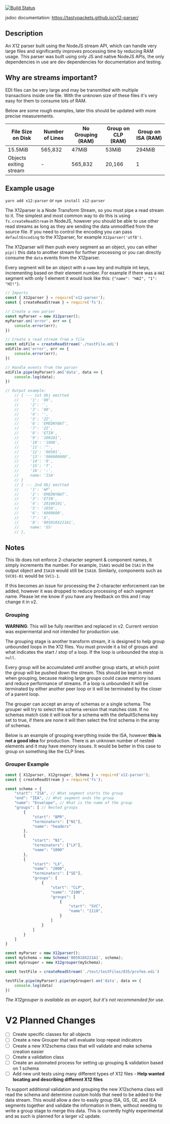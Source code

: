 [![Build Status](https://travis-ci.org/tastypackets/x12-parser.svg?branch=master)](https://travis-ci.org/tastypackets/x12-parser)

jsdoc documentation: https://tastypackets.github.io/x12-parser/

## Description
An X12 parser built using the NodeJS stream API, which can handle very large files and significantly improves processing time by reducing RAM usage. This parser was built using only JS and native NodeJS APIs, the only dependencies in use are dev dependencies for documentation and testing.

## Why are streams important?
EDI files can be very large and may be transmitted with multiple transactions inside one file. With the unknown size of these files it's very easy for them to consume lots of RAM.

Below are some rough examples, later this should be updated with more precise measurements.

|   File Size on Disk    | Number of Lines | No Grouping (RAM) | Group on CLP (RAM) | Group on ISA (RAM) |
| ---------------------- | --------------- | ----------------- | ------------------ | ------------------ |
|         15.5MiB        |     565,832     |       47MiB       |        53MiB       |       294MiB       |
| Objects exiting stream |        -        |      565,832      |        20,166      |          1         |

## Example usage
`yarn add x12-parser` or `npm install x12-parser`

The X12parser is a Node Transform Stream, so you must pipe a read stream to it. The simplest and most common way to do this is using `fs.createReadStream` in NodeJS, however you should be able to use other read streams as long as they are sending the data unmodified from the source file. If you need to control the encoding you can pass `defaultEncoding` to the X12parser, for example `X12parser('utf8')`.

The X12parser will then push every segment as an object, you can either `pip()` this data to another stream for further processing or you can directly consume the `data` events from the X12parser.

Every segment will be an object with a `name` key and multiple int keys, incrementing based on their element number. For example if there was a `HAI` segment with only 1 element it would look like this: `{"name": "HAI", "1": "HI!"}`.

```javascript
// Imports
const { X12parser } = require('x12-parser');
const { createReadStream } = require('fs');

// Create a new parser
const myParser = new X12parser();
myParser.on('error', err => {
    console.error(err);
})

// Create a read stream from a file
const ediFile = createReadStream('./testFile.edi')
ediFile.on('error', err => {
    console.error(err);
})

// Handle events from the parser
ediFile.pipe(myParser).on('data', data => {
    console.log(data);
})

// Output example:
    // { --- 1st Obj emitted
    //     '1': '00',
    //     '2': '',
    //     '3': '00',
    //     '4': '',
    //     '5': 'ZZ',
    //     '6': 'EMEDNYBAT',
    //     '7': 'ZZ',
    //     '8': 'ETIN',
    //     '9': '100101',
    //     '10': '1000',
    //     '11': '^',
    //     '12': '00501',
    //     '13': '006000600',
    //     '14': '0',
    //     '15': 'T',
    //     '16': ':',
    //     name: 'ISA'
    // }
    // { --- 2nd Obj emitted
    //     '1': 'HP',
    //     '2': 'EMEDNYBAT',
    //     '3': 'ETIN',
    //     '4': '20100101',
    //     '5': '1050',
    //     '6': '6000600',
    //     '7': 'X',
    //     '8': '005010X221A1',
    //     name: 'GS'
    // },
```

## Notes
This lib does not enforce 2-character segment & component names, it simply increments the number. For example, `ISA01` would be `ISA1` in the output object and `ISA10` would still be `ISA10`. Similarly, components such as `SVC01-01` would be `SVC1-1`.

If this becomes an issue for processing the 2-character enforcement can be added, however it was dropped to reduce processing of each segment name. Please let me know if you have any feedback on this and I may change it in v2.

### Grouping
**WARNING**: This will be fully rewritten and replaced in v2. Current version was expiermental and not intended for production use.

The grouping stage is another transform stream, it is designed to help group unbounded loops in the X12 files. You must provide it a list of groups and what indicates the start / stop of a loop. If the loop is unbounded the stop is `null`.

Every group will be accumulated until another group starts, at which point the group will be pushed down the stream. This should be kept in mind when grouping, because making large groups could cause memory issues and reduce performance of streams. If a loop is unbounded it will be terminated by either another peer loop or it will be terminated by the closer of a parent loop.

The grouper can accept an array of schemas or a single schema. The grouper will try to select the schema version that matches `GS08`. If no schemas match `GS08` it will look for a schema with the defaultSchema key set to true, if there are none it will then select the first schema in the array of schemas.

Below is an example of grouping everything inside the ISA, however **this is not a good idea** for production. There is an unknown number of nested elements and it may have memory issues. It would be better in this case to group on something like the CLP lines.

### Grouper Example
```javascript
const { X12parser, X12grouper, Schema } = require('x12-parser');
const { createReadStream } = require('fs');

const schema = {
    "start": "ISA", // What segment starts the group
    "end": "IEA", // What segment ends the group
    "name": "Envelope", // What is the name of the group
    "groups": [ // Nested groups
        {
            "start": "BPR",
            "terminators": ["N1"],
            "name": "headers"
        },
        {
            "start": "N1",
            "terminators": ["LX"],
            "name": "1000"
        },
        {
            "start": "LX",
            "name": "2000",
            "terminators": ["SE"],
            "groups": [
                {
                    "start": "CLP",
                    "name": "2100",
                    "groups": [
                        {
                            "start": "SVC",
                            "name": "2110",
                        }
                    ]
                }
            ]
        }
    ]
}

const myParser = new X12parser();
const mySchema = new Schema('005010X221A1', schema);
const myGrouper = new X12grouper(mySchema);

const testFile = createReadStream('./test/testFiles/835/profee.edi')

testFile.pipe(myParser).pipe(myGrouper).on('data', data => {
    console.log(data)
})
```

*The X12grouper is available as an export, but it's not recommended for use.*

# V2 Planned Changes
- [ ] Create specific classes for all objects
- [ ] Create a new Grouper that will evaluate loop repeat indicators
- [ ] Create a new X12schema class that will validate and make schema creation easier
- [ ] Create a validation class
- [ ] Create an automated process for setting up grouping & validation based on 1 schema
- [ ] Add new unit tests using many different types of X12 files - **Help wanted locating and describing different X12 files**

To support additional validation and grouping the new X12schema class will read the schema and determine custom holds that need to be added to the data stream. This would allow a dev to easily group ISA, GS, GE, and IEA segments together and validate the information in them, without needing to write a group stage to merge this data. This is currently highly experimental and as such is planned for a larger v2 update.